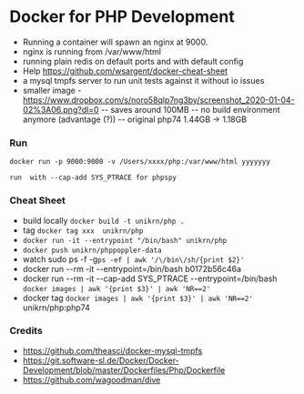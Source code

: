 # Docker for PHP Development
- Running a container will spawn an nginx at 9000.
- nginx is running from /var/www/html
- running plain redis on default ports and with default config
- Help https://github.com/wsargent/docker-cheat-sheet
- a mysql tmpfs server to run unit tests against it without io issues
- smaller image - https://www.dropbox.com/s/noro58qlp7ng3by/screenshot_2020-01-04-02%3A06.png?dl=0
-- saves around 100MB
-- no build environment anymore (advantage (?))
-- original php74 1.44GB -> 1.18GB

### Run 
```
docker run -p 9000:9000 -v /Users/xxxx/php:/var/www/html yyyyyyy

run  with --cap-add SYS_PTRACE for phpspy
```

### Cheat Sheet
- build locally `docker build -t unikrn/php .`
- tag `docker tag xxx  unikrn/php`
- `docker run -it --entrypoint "/bin/bash" unikrn/php` 
- `docker push unikrn/phppoppler-data`
- watch sudo ps -f -g`ps -ef | awk '/\/bin\/sh/{print $2}'` 
- docker run --rm -it --entrypoint=/bin/bash b0172b56c46a 
- docker run --rm -it --cap-add SYS_PTRACE --entrypoint=/bin/bash `docker images | awk '{print $3}' | awk 'NR==2'`
- docker tag `docker images | awk '{print $3}' | awk 'NR==2'`  unikrn/php:php74

### Credits
- https://github.com/theasci/docker-mysql-tmpfs
- https://git.software-sl.de/Docker/Docker-Development/blob/master/Dockerfiles/Php/Dockerfile
- https://github.com/wagoodman/dive

